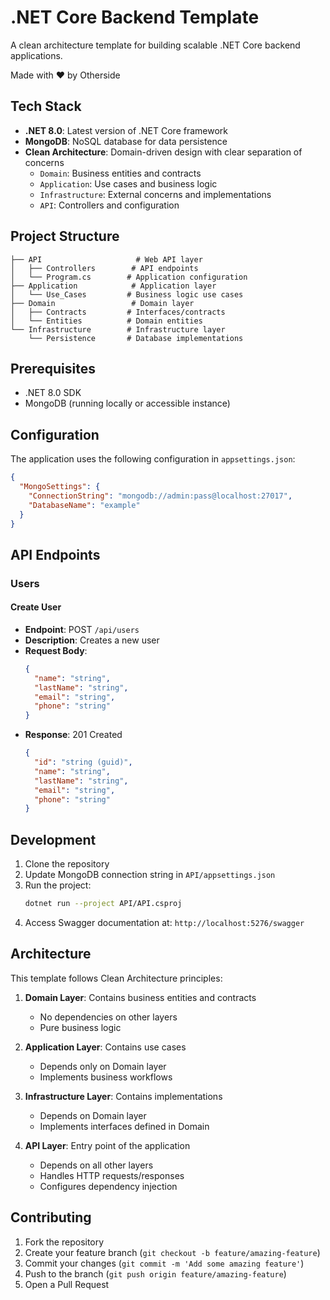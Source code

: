 # .NET Core Backend Template

A clean architecture template for building scalable .NET Core backend applications.

Made with ❤️ by Otherside

## Tech Stack

- **.NET 8.0**: Latest version of .NET Core framework
- **MongoDB**: NoSQL database for data persistence
- **Clean Architecture**: Domain-driven design with clear separation of concerns
  - `Domain`: Business entities and contracts
  - `Application`: Use cases and business logic
  - `Infrastructure`: External concerns and implementations
  - `API`: Controllers and configuration

## Project Structure

```
├── API                     # Web API layer
│   ├── Controllers        # API endpoints
│   └── Program.cs        # Application configuration
├── Application            # Application layer
│   └── Use_Cases         # Business logic use cases
├── Domain                 # Domain layer
│   ├── Contracts         # Interfaces/contracts
│   └── Entities          # Domain entities
└── Infrastructure        # Infrastructure layer
    └── Persistence       # Database implementations
```

## Prerequisites

- .NET 8.0 SDK
- MongoDB (running locally or accessible instance)

## Configuration

The application uses the following configuration in `appsettings.json`:

```json
{
  "MongoSettings": {
    "ConnectionString": "mongodb://admin:pass@localhost:27017",
    "DatabaseName": "example"
  }
}
```

## API Endpoints

### Users

#### Create User
- **Endpoint**: POST `/api/users`
- **Description**: Creates a new user
- **Request Body**:
  ```json
  {
    "name": "string",
    "lastName": "string",
    "email": "string",
    "phone": "string"
  }
  ```
- **Response**: 201 Created
  ```json
  {
    "id": "string (guid)",
    "name": "string",
    "lastName": "string",
    "email": "string",
    "phone": "string"
  }
  ```

## Development

1. Clone the repository
2. Update MongoDB connection string in `API/appsettings.json`
3. Run the project:
   ```bash
   dotnet run --project API/API.csproj
   ```
4. Access Swagger documentation at: `http://localhost:5276/swagger`

## Architecture

This template follows Clean Architecture principles:

1. **Domain Layer**: Contains business entities and contracts
   - No dependencies on other layers
   - Pure business logic

2. **Application Layer**: Contains use cases
   - Depends only on Domain layer
   - Implements business workflows

3. **Infrastructure Layer**: Contains implementations
   - Depends on Domain layer
   - Implements interfaces defined in Domain

4. **API Layer**: Entry point of the application
   - Depends on all other layers
   - Handles HTTP requests/responses
   - Configures dependency injection

## Contributing

1. Fork the repository
2. Create your feature branch (`git checkout -b feature/amazing-feature`)
3. Commit your changes (`git commit -m 'Add some amazing feature'`)
4. Push to the branch (`git push origin feature/amazing-feature`)
5. Open a Pull Request
